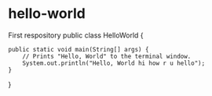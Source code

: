 # hello-world
First respository
public class HelloWorld {

    public static void main(String[] args) {
        // Prints "Hello, World" to the terminal window.
        System.out.println("Hello, World hi how r u hello");
    }

}

